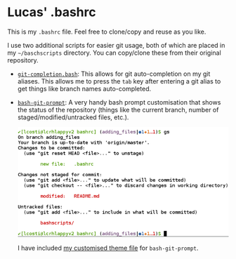# Lucas' .bashrc

This is my `.bashrc` file. Feel free to clone/copy and reuse as you like.

I use two additional scripts for easier git usage, both of which are placed in my `~/baschscripts` directory. You can copy/clone these from their original repository.

* [`git-completion.bash`](https://github.com/git/git/blob/master/contrib/completion/git-completion.bash): This allows for git auto-completion on my git aliases. This allows me to press the `tab` key after entering a git alias to get things like branch names auto-completed.
* [`bash-git-prompt`](https://github.com/magicmonty/bash-git-prompt): A very handy bash prompt customisation that shows the status of the repository (things like the current branch, number of staged/modified/untracked files, etc.).

  ![git prompt screenshot](gitprompt.png)

  I have included [my customised theme file](bashscripts/bash-git-prompt/themes/Single_line_Lucas.bgptheme) for `bash-git-prompt`.